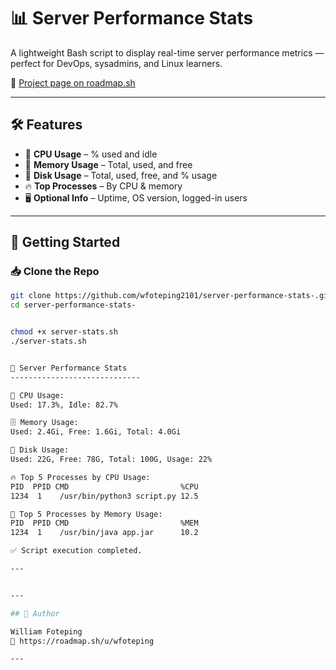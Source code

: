 # 📊 Server Performance Stats

A lightweight Bash script to display real-time server performance metrics — perfect for DevOps, sysadmins, and Linux learners.

🔗 [Project page on roadmap.sh](https://roadmap.sh/devops-projects/server-performance-stats)

---

## 🛠️ Features

- 🧠 **CPU Usage** – % used and idle  
- 💾 **Memory Usage** – Total, used, and free  
- 💽 **Disk Usage** – Total, used, free, and % usage  
- 🔥 **Top Processes** – By CPU & memory  
- 🖥️ **Optional Info** – Uptime, OS version, logged-in users  

---

## 🚀 Getting Started

### 📥 Clone the Repo

```bash
git clone https://github.com/wfoteping2101/server-performance-stats-.git
cd server-performance-stats-


chmod +x server-stats.sh
./server-stats.sh


🔧 Server Performance Stats
-----------------------------

🧠 CPU Usage:
Used: 17.3%, Idle: 82.7%

🗄️ Memory Usage:
Used: 2.4Gi, Free: 1.6Gi, Total: 4.0Gi

💽 Disk Usage:
Used: 22G, Free: 78G, Total: 100G, Usage: 22%

🔥 Top 5 Processes by CPU Usage:
PID  PPID CMD                         %CPU
1234  1    /usr/bin/python3 script.py 12.5

💾 Top 5 Processes by Memory Usage:
PID  PPID CMD                         %MEM
1234  1    /usr/bin/java app.jar      10.2

✅ Script execution completed.

---


---

## 🧠 Author

William Foteping
📍 https://roadmap.sh/u/wfoteping

---

